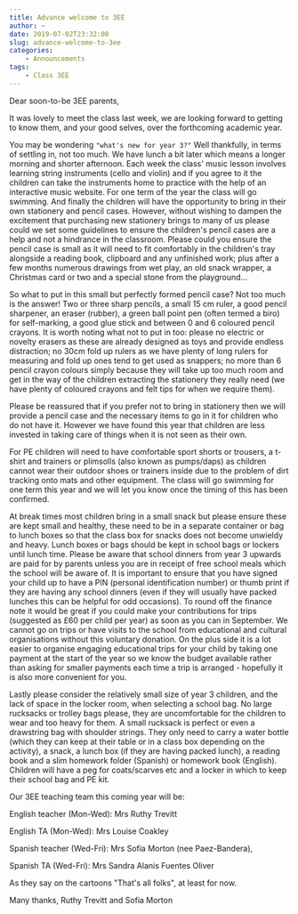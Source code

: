 ```yaml
---
title: Advance welcome to 3EE
author: ~
date: 2019-07-02T23:32:00
slug: advance-welcome-to-3ee
categories:
    - Announcements
tags:
    - Class 3EE
---
```


Dear soon-to-be 3EE parents,

It was lovely to meet the class last week, we are looking forward to getting to know them, and your good selves, over the forthcoming academic year.

You may be wondering `"what's new for year 3?"` Well thankfully, in terms of settling in, not too much. We have lunch a bit later which means a longer morning and shorter afternoon. Each week the class' music lesson involves learning string instruments (cello and violin) and if you agree to it the children can take the instruments home to practice with the help of an interactive music website. For one term of the year the class will go swimming. And finally the children will have the opportunity to bring in their own stationery and pencil cases. However, without wishing to dampen the excitement that purchasing new stationery brings to many of us please could we set some guidelines to ensure the children's pencil cases are a help and not a hindrance in the classroom. Please could you ensure the pencil case is small as it will need to fit comfortably in the children's tray alongside a reading book, clipboard and any unfinished work; plus after a few months numerous drawings from wet play, an old snack wrapper, a Christmas card or two and a special stone from the playground... 

So what to put in this small but perfectly formed pencil case? Not too much is the answer! Two or three sharp pencils, a small 15 cm ruler, a good pencil sharpener, an eraser (rubber), a green ball point pen (often termed a biro) for self-marking, a good glue stick and between 0 and 6 coloured pencil crayons. It is worth noting what not to put in too: please no electric or novelty erasers as these are already designed as toys and provide endless distraction; no 30cm fold up rulers as we have plenty of long rulers for measuring and fold up ones tend to get used as snappers; no more than 6 pencil crayon colours simply because they will take up too much room and get in the way of the children extracting the stationery they really need (we have plenty of coloured crayons and felt tips for when we require them). 

Please be reassured that if you prefer not to bring in stationery then we will provide a pencil case and the necessary items to go in it for children who do not have it. However we have found this year that children are less invested in taking care of things when it is not seen as their own.

For PE children will need to have comfortable sport shorts or trousers, a t-shirt and trainers or plimsolls (also known as pumps/daps) as children cannot wear their outdoor shoes or trainers inside due to the problem of dirt tracking onto mats and other equipment. The class will go swimming for one term this year and we will let you know once the timing of this has been confirmed. 

At break times most children bring in a small snack but please ensure these are kept small and healthy, these need to be in a separate container or bag to lunch boxes so that the class box for snacks does not become unwieldy and heavy. Lunch boxes or bags should be kept in school bags or lockers until lunch time. Please be aware that school dinners from year 3 upwards are paid for by parents unless you are in receipt of free school meals which the school will be aware of. It is important to ensure that you have signed your child up to have a PIN (personal identification number) or thumb print if they are having any school dinners (even if they will usually have packed lunches this can be helpful for odd occasions). To round off the finance note it would be great if you could make your contributions for trips (suggested as £60 per child per year) as soon as you can in September. We cannot go on trips or have visits to the school from educational and cultural organisations without this voluntary donation. On the plus side it is a lot easier to organise engaging educational trips for your child by taking one payment at the start of the year so we know the budget available rather than asking for smaller payments each time a trip is arranged - hopefully it is also more convenient for you. 

Lastly please consider the relatively small size of year 3 children, and the lack of space in the locker room, when selecting a school bag. No large rucksacks or trolley bags please, they are uncomfortable for the children to wear and too heavy for them. A small rucksack is perfect or even a drawstring bag with shoulder strings. They only need to carry a water bottle (which they can keep at their table or in a class box depending on the activity), a snack, a lunch box (if they are having packed lunch), a reading book and a slim homework folder (Spanish) or homework book (English). Children will have a peg for coats/scarves etc and a locker in which to keep their school bag and PE kit.

Our 3EE teaching team this coming year will be:

English teacher (Mon-Wed): Mrs Ruthy Trevitt

English TA (Mon-Wed): Mrs Louise Coakley

Spanish teacher (Wed-Fri): Mrs Sofia Morton (nee Paez-Bandera), 

Spanish TA (Wed-Fri): Mrs Sandra Alanis Fuentes Oliver

As they say on the cartoons "That's all folks", at least for now.

Many thanks,
Ruthy Trevitt and Sofia Morton